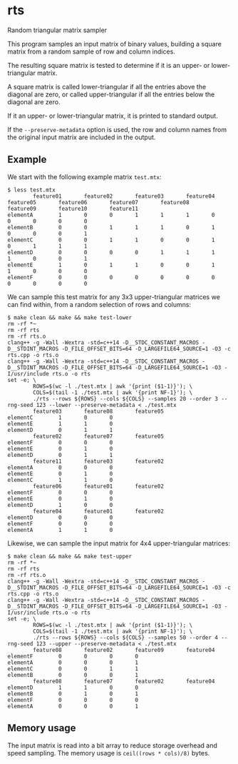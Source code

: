 # rts
Random triangular matrix sampler

This program samples an input matrix of binary values, building a square matrix from a random sample of row and column indices. 

The resulting square matrix is tested to determine if it is an upper- or lower-triangular matrix. 

A square matrix is called lower-triangular if all the entries above the diagonal are zero, or called upper-triangular if all the entries below the diagonal are zero.

If it an upper- or lower-triangular matrix, it is printed to standard output. 

If the `--preserve-metadata` option is used, the row and column names from the original input matrix are included in the output.

## Example

We start with the following example matrix `test.mtx`:

```
$ less test.mtx
        feature01       feature02       feature03       feature04       feature05       feature06       feature07       feature08       feature09       feature10       feature11
elementA        1       0       0       1       1       1       0       0       0       0       0
elementB        0       0       1       1       1       0       1       0       0       0       1
elementC        0       0       1       1       0       0       1       0       1       1       1
elementD        0       0       0       0       1       1       1       1       0       0       1
elementE        1       0       1       1       0       0       1       1       0       0       0
elementF        0       0       0       0       0       0       0       0       0       0       0
```

We can sample this test matrix for any 3x3 upper-triangular matrices we can find within, from a random selection of rows and columns:

```
$ make clean && make && make test-lower
rm -rf *~
rm -rf rts
rm -rf rts.o
clang++ -g -Wall -Wextra -std=c++14 -D__STDC_CONSTANT_MACROS -D__STDINT_MACROS -D_FILE_OFFSET_BITS=64 -D_LARGEFILE64_SOURCE=1 -O3 -c rts.cpp -o rts.o
clang++ -g -Wall -Wextra -std=c++14 -D__STDC_CONSTANT_MACROS -D__STDINT_MACROS -D_FILE_OFFSET_BITS=64 -D_LARGEFILE64_SOURCE=1 -O3 -I/usr/include rts.o -o rts
set -e; \
        ROWS=$(wc -l ./test.mtx | awk '{print ($1-1)}'); \
        COLS=$(tail -1 ./test.mtx | awk '{print NF-1}'); \
        ./rts --rows ${ROWS} --cols ${COLS} --samples 20 --order 3 --rng-seed 123 --lower --preserve-metadata < ./test.mtx
        feature03       feature08       feature05
elementC        1       0       0
elementE        1       1       0
elementD        0       1       1
        feature02       feature07       feature05
elementF        0       0       0
elementE        0       1       0
elementD        0       1       1
        feature11       feature03       feature02
elementA        0       0       0
elementE        0       1       0
elementC        1       1       0
        feature06       feature01       feature02
elementF        0       0       0
elementE        0       1       0
elementD        1       0       0
        feature04       feature01       feature02
elementD        0       0       0
elementF        0       0       0
elementA        1       1       0
```

Likewise, we can sample the input matrix for 4x4 upper-triangular matrices:

```
$ make clean && make && make test-upper
rm -rf *~
rm -rf rts
rm -rf rts.o
clang++ -g -Wall -Wextra -std=c++14 -D__STDC_CONSTANT_MACROS -D__STDINT_MACROS -D_FILE_OFFSET_BITS=64 -D_LARGEFILE64_SOURCE=1 -O3 -c rts.cpp -o rts.o
clang++ -g -Wall -Wextra -std=c++14 -D__STDC_CONSTANT_MACROS -D__STDINT_MACROS -D_FILE_OFFSET_BITS=64 -D_LARGEFILE64_SOURCE=1 -O3 -I/usr/include rts.o -o rts
set -e; \
        ROWS=$(wc -l ./test.mtx | awk '{print ($1-1)}'); \
        COLS=$(tail -1 ./test.mtx | awk '{print NF-1}'); \
        ./rts --rows ${ROWS} --cols ${COLS} --samples 50 --order 4 --rng-seed 123 --upper --preserve-metadata < ./test.mtx
        feature08       feature02       feature09       feature04
elementF        0       0       0       0
elementA        0       0       0       1
elementC        0       0       1       1
elementB        0       0       0       1
        feature08       feature07       feature02       feature04
elementD        1       1       0       0
elementB        0       1       0       1
elementF        0       0       0       0
elementA        0       0       0       1
```

## Memory usage

The input matrix is read into a bit array to reduce storage overhead and speed sampling. The memory usage is `ceil((rows * cols)/8)` bytes.